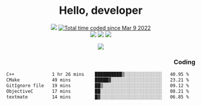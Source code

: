 # <div align='center' >Hello, developer</div>

<div align='center'>
  <a ><img src="https://img.shields.io/badge/dynamic/json?url=https%3A%2F%2Fapi.swo.moe%2Fstats%2Fgithub%2FFree-Aaron-Li&query=count&color=181717&label=GitHub&labelColor=282c34&logo=github&suffix=+follows&cacheSeconds=3600"></a>
  <a href="https://wakatime.com/@fe40087f-8eae-48dc-9950-ad0633db1591"><img src="https://wakatime.com/badge/user/fe40087f-8eae-48dc-9950-ad0633db1591.svg" alt="Total time coded since Mar 9 2022" /></a>
</div>
<div align='center'>
  <a><img src="https://img.shields.io/badge/c%2Fc%2B%2B%2Fc%23-%2375664d"></a> 
  <a><img src="https://img.shields.io/badge/Kotlin%20-%20%2375664D"></a> 
  <a><img src="https://img.shields.io/badge/Shell-75664D"></a> 
</div>

<p align="center">
  <img src="https://readme-typing-svg.demolab.com/?lines=你好!+开发者;Hello!+ developer&font=Fira%20Code&center=true&width=380&height=50&duration=4000&pause=1000">
</p>


<div align='right'>
  <h3>Coding</h3>
</div>

<!--START_SECTION:waka-->

```txt
C++              1 hr 26 mins    ██████████▒░░░░░░░░░░░░░░   40.95 %
CMake            49 mins         █████▓░░░░░░░░░░░░░░░░░░░   23.21 %
GitIgnore file   19 mins         ██▒░░░░░░░░░░░░░░░░░░░░░░   09.12 %
ObjectiveC       17 mins         ██░░░░░░░░░░░░░░░░░░░░░░░   08.21 %
textmate         14 mins         █▓░░░░░░░░░░░░░░░░░░░░░░░   06.85 %
```

<!--END_SECTION:waka-->





